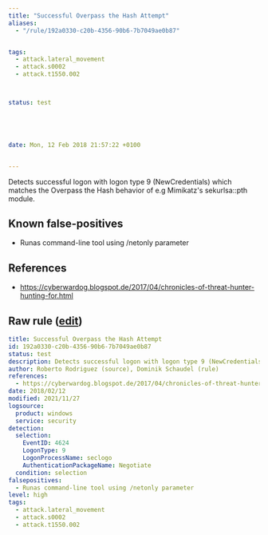 ```yaml
---
title: "Successful Overpass the Hash Attempt"
aliases:
  - "/rule/192a0330-c20b-4356-90b6-7b7049ae0b87"


tags:
  - attack.lateral_movement
  - attack.s0002
  - attack.t1550.002



status: test





date: Mon, 12 Feb 2018 21:57:22 +0100


---
```


Detects successful logon with logon type 9 (NewCredentials) which matches the Overpass the Hash behavior of e.g Mimikatz's sekurlsa::pth module.

<!--more-->


## Known false-positives

* Runas command-line tool using /netonly parameter



## References

* https://cyberwardog.blogspot.de/2017/04/chronicles-of-threat-hunter-hunting-for.html


## Raw rule ([edit](https://github.com/SigmaHQ/sigma/edit/master/rules/windows/builtin/security/win_overpass_the_hash.yml))
```yaml
title: Successful Overpass the Hash Attempt
id: 192a0330-c20b-4356-90b6-7b7049ae0b87
status: test
description: Detects successful logon with logon type 9 (NewCredentials) which matches the Overpass the Hash behavior of e.g Mimikatz's sekurlsa::pth module.
author: Roberto Rodriguez (source), Dominik Schaudel (rule)
references:
  - https://cyberwardog.blogspot.de/2017/04/chronicles-of-threat-hunter-hunting-for.html
date: 2018/02/12
modified: 2021/11/27
logsource:
  product: windows
  service: security
detection:
  selection:
    EventID: 4624
    LogonType: 9
    LogonProcessName: seclogo
    AuthenticationPackageName: Negotiate
  condition: selection
falsepositives:
  - Runas command-line tool using /netonly parameter
level: high
tags:
  - attack.lateral_movement
  - attack.s0002
  - attack.t1550.002

```
